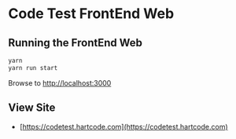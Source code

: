 # Code Test FrontEnd Web

## Running the FrontEnd Web

```bash
yarn
yarn run start
```

Browse to <http://localhost:3000>

## View Site

* [https://codetest.hartcode.com](https://codetest.hartcode.com)
